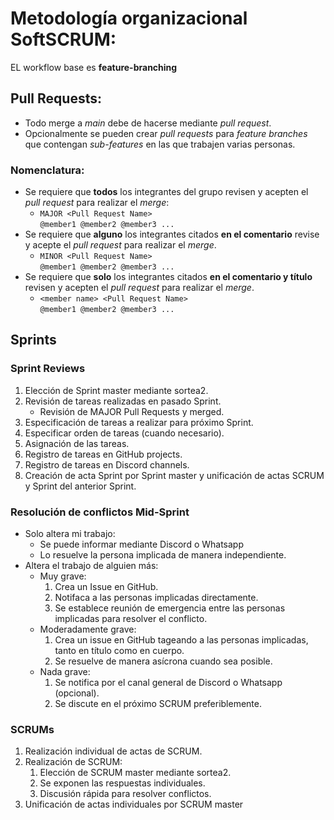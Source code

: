 # Metodología organizacional SoftSCRUM:
EL workflow base es **feature-branching**
## Pull Requests:
- Todo merge a *main* debe de hacerse mediante *pull request*.
- Opcionalmente se pueden crear *pull requests* para *feature branches* que contengan *sub-features* en las que trabajen varias personas.
### Nomenclatura:
- Se requiere que **todos** los integrantes del grupo revisen y acepten el *pull request* para realizar el *merge*: <br>
  - `MAJOR <Pull Request Name>` <br>
    `@member1 @member2 @member3 ...` <br>
- Se requiere que **alguno** los integrantes citados **en el comentario** revise y acepte el *pull request* para realizar el *merge*.
  - `MINOR <Pull Request Name>` <br>
    `@member1 @member2 @member3 ...` <br>
- Se requiere que **solo** los integrantes citados **en el comentario y título** revisen y acepten el *pull request* para realizar el *merge*.
  - `<member name> <Pull Request Name>` <br>
    `@member1 @member2 @member3 ...` <br>
## Sprints
### Sprint Reviews
1. Elección de Sprint master mediante sortea2.
2. Revisión de tareas realizadas en pasado Sprint.
    - Revisión de MAJOR Pull Requests y merged. 
3. Especificación de tareas a realizar para próximo Sprint.
4. Especificar orden de tareas (cuando necesario).
5. Asignación de las tareas.
6. Registro de tareas en GitHub projects.
7. Registro de tareas en Discord channels.
8. Creación de acta Sprint por Sprint master y unificación de actas SCRUM y Sprint del anterior Sprint.

### Resolución de conflictos Mid-Sprint
- Solo altera mi trabajo:
  - Se puede informar mediante Discord o Whatsapp
  - Lo resuelve la persona implicada de manera independiente.
- Altera el trabajo de alguien más:
  - Muy grave:
    1. Crea un Issue en GitHub.
    2. Notifaca a las personas implicadas directamente.
    3. Se establece reunión de emergencia entre las personas implicadas para resolver el conflicto.
  - Moderadamente grave:
    1. Crea un issue en GitHub tageando a las personas implicadas, tanto en título como en cuerpo.
    2. Se resuelve de manera asícrona cuando sea posible.
  - Nada grave:
    1. Se notifica por el canal general de Discord o Whatsapp (opcional).
    2. Se discute en el próximo SCRUM preferiblemente.
### SCRUMs
1. Realización individual de actas de SCRUM.
2. Realización de SCRUM:
    1. Elección de SCRUM master mediante sortea2.
    2. Se exponen las respuestas individuales.
    3. Discusión rápida para resolver conflictos.
3. Unificación de actas individuales por SCRUM master
 
